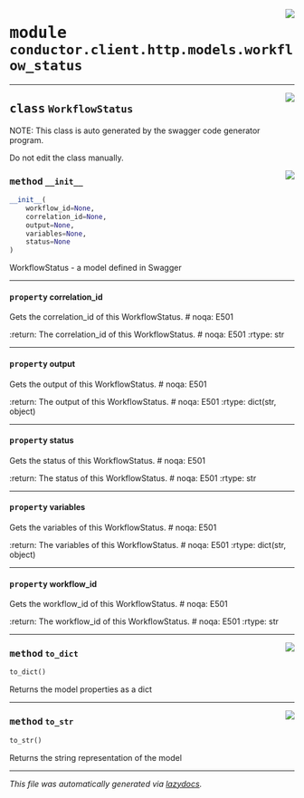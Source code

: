 <!-- markdownlint-disable -->

<a href="../src/conductor/client/http/models/workflow_status.py#L0"><img align="right" style="float:right;" src="https://img.shields.io/badge/-source-cccccc?style=flat-square"></a>

# <kbd>module</kbd> `conductor.client.http.models.workflow_status`






---

<a href="../src/conductor/client/http/models/workflow_status.py#L6"><img align="right" style="float:right;" src="https://img.shields.io/badge/-source-cccccc?style=flat-square"></a>

## <kbd>class</kbd> `WorkflowStatus`
NOTE: This class is auto generated by the swagger code generator program. 

Do not edit the class manually. 

<a href="../src/conductor/client/http/models/workflow_status.py#L34"><img align="right" style="float:right;" src="https://img.shields.io/badge/-source-cccccc?style=flat-square"></a>

### <kbd>method</kbd> `__init__`

```python
__init__(
    workflow_id=None,
    correlation_id=None,
    output=None,
    variables=None,
    status=None
)
```

WorkflowStatus - a model defined in Swagger 


---

#### <kbd>property</kbd> correlation_id

Gets the correlation_id of this WorkflowStatus.  # noqa: E501 



:return: The correlation_id of this WorkflowStatus.  # noqa: E501 :rtype: str 

---

#### <kbd>property</kbd> output

Gets the output of this WorkflowStatus.  # noqa: E501 



:return: The output of this WorkflowStatus.  # noqa: E501 :rtype: dict(str, object) 

---

#### <kbd>property</kbd> status

Gets the status of this WorkflowStatus.  # noqa: E501 



:return: The status of this WorkflowStatus.  # noqa: E501 :rtype: str 

---

#### <kbd>property</kbd> variables

Gets the variables of this WorkflowStatus.  # noqa: E501 



:return: The variables of this WorkflowStatus.  # noqa: E501 :rtype: dict(str, object) 

---

#### <kbd>property</kbd> workflow_id

Gets the workflow_id of this WorkflowStatus.  # noqa: E501 



:return: The workflow_id of this WorkflowStatus.  # noqa: E501 :rtype: str 



---

<a href="../src/conductor/client/http/models/workflow_status.py#L164"><img align="right" style="float:right;" src="https://img.shields.io/badge/-source-cccccc?style=flat-square"></a>

### <kbd>method</kbd> `to_dict`

```python
to_dict()
```

Returns the model properties as a dict 

---

<a href="../src/conductor/client/http/models/workflow_status.py#L191"><img align="right" style="float:right;" src="https://img.shields.io/badge/-source-cccccc?style=flat-square"></a>

### <kbd>method</kbd> `to_str`

```python
to_str()
```

Returns the string representation of the model 




---

_This file was automatically generated via [lazydocs](https://github.com/ml-tooling/lazydocs)._
